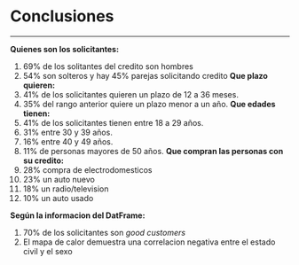 # Conclusiones

---


**Quienes son los solicitantes:**
1.   69% de los solitantes del credito son hombres
2.   54% son solteros y hay 45% parejas solicitando credito
**Que plazo quieren:**
3.   41% de los solicitantes quieren un plazo de 12 a 36 meses. 
4.   35% del rango anterior quiere un plazo menor a un año.
**Que edades tienen:**
5.   41% de los solicitantes tienen entre 18 a 29 años. 
6.   31% entre 30 y 39 años. 
7.   16% entre 40 y 49 años. 
8.   11% de personas mayores de 50 años.
**Que compran las personas con su credito:**
9.   28% compra de electrodomesticos
10.  23% un auto nuevo
11.  18% un radio/television
12.  10% un auto usado

**Según la informacion del DatFrame:**
1.   70% de los solicitantes son *good customers*
2.   El mapa de calor demuestra una correlacion negativa entre el estado civil y el sexo
